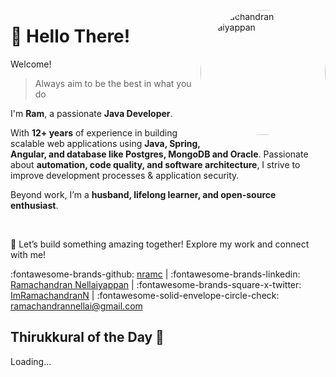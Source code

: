 <p class="avatar-container" style="float: right">
    <img src="https://avatars.githubusercontent.com/u/35756750?v=4" alt="Ramachandran Nellaiyappan" width="200px" style="border-radius: 50%;">
</p>

# 👋 Hello There!

Welcome!

> Always aim to be the best in what you do

I'm **Ram**, a passionate **Java Developer**.

With **12+ years** of experience in building scalable
web applications using **Java, Spring, Angular, and database like Postgres, MongoDB and Oracle**.
Passionate about **automation, code quality, and software architecture**, I strive to improve development processes &
application security.

Beyond work, I’m a **husband, lifelong learner, and open-source enthusiast**.

<br />

🚀 Let’s build something amazing together! Explore my work and connect with me!

:fontawesome-brands-github: [nramc](https://github.com/nramc)  |
:fontawesome-brands-linkedin: [Ramachandran Nellaiyappan](https://www.linkedin.com/in/ramachandran-nellaiyappan/)  |
:fontawesome-brands-square-x-twitter: [ImRamachandranN](https://github.com/nramc)  |
:fontawesome-solid-envelope-circle-check: [ramachandrannellai@gmail.com](mailto:ramachadrannellai@gmail.com)



## Thirukkural of the Day 🌿

<div id="thirukkural-container">
    <p>Loading...</p>
</div>  

<script src="assets/javascripts/thirukkural.js"></script>

